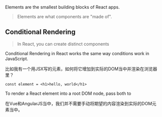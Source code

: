 Elements are the smallest building blocks of React apps.

> Elements are what components are "made of".

## Conditional Rendering

> In React, you can create distinct components 

Conditional Rendering in React works the same way conditions work in JavaScript.

比如我有一个用JSX写的元素，如何将它增加到实际的DOM当中并渲染在浏览器里？

    const element = <h1>hello, world</h1>
    
To render a React element into a root DOM node, pass both to 

在Vue和AngularJS当中，我们并不需要手动将期望的内容渲染到实际的DOM元素当中。